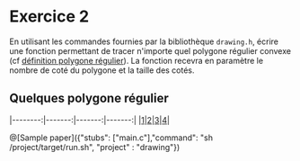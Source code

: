 # Exercice 2

En utilisant les commandes fournies par la bibliothèque `drawing.h`, écrire une fonction permettant de tracer n'importe quel polygone régulier convexe (cf [définition polygone régulier](https://fr.wikipedia.org/wiki/Polygone_r%C3%A9gulier)). La fonction recevra en paramètre le nombre de coté du polygone et la taille des cotés.

## Quelques polygone régulier

|--------:|-------:|-------:|-------:|
|[1](Images/ex2_A.JPG)|[2](Images/ex2_B.JPG)|[3](Images/ex2_C.JPG)|[4](Images/ex2_D.JPG)|



@[Sample paper]({"stubs": ["main.c"],"command": "sh /project/target/run.sh", "project" : "drawing"})